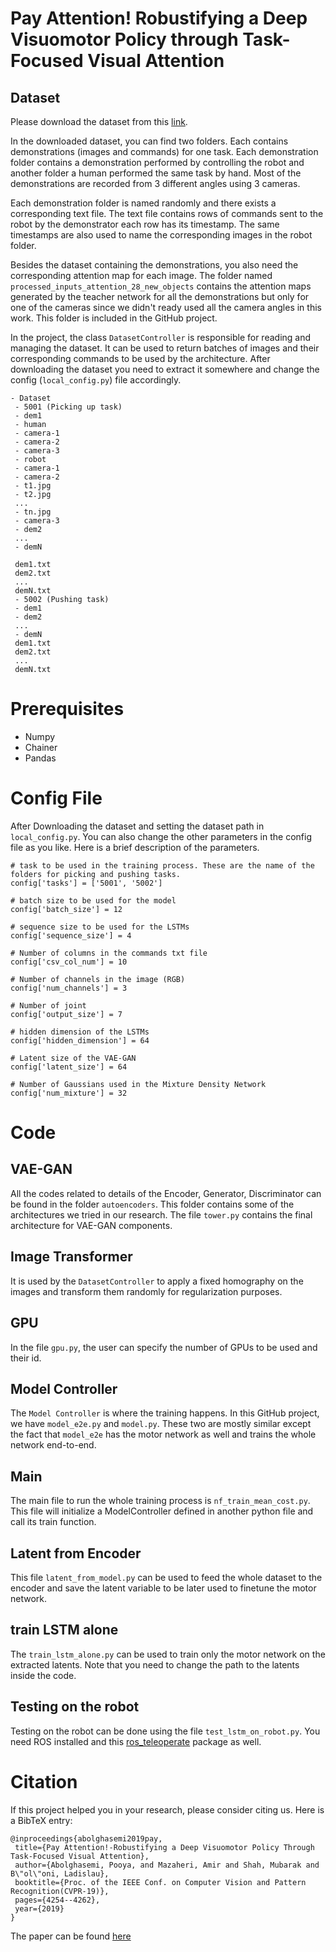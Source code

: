 # Pay Attention! Robustifying a Deep Visuomotor Policy through Task-Focused Visual Attention

## Dataset 
Please download the dataset from this [link]().

In the downloaded dataset, you can find two folders. Each contains demonstrations (images and commands) for one task. Each demonstration folder contains a demonstration performed by controlling the robot and another folder a human performed the same task by hand. Most of the demonstrations are recorded from 3 different angles using 3 cameras.

Each demonstration folder is named randomly and there exists a corresponding text file. The text file contains rows of commands sent to the robot by the demonstrator each row has its timestamp. The same timestamps are also used to name the corresponding images in the robot folder.

Besides the dataset containing the demonstrations, you also need the corresponding attention map for each image. The folder named `processed_inputs_attention_28_new_objects` contains the attention maps generated by the teacher network for all the demonstrations but only for one of the cameras since we didn't ready used all the camera angles in this work. This folder is included in the GitHub project.

In the project, the class `DatasetController` is responsible for reading and managing the dataset. It can be used to return batches of images and their corresponding commands to be used by the architecture. After downloading the dataset you need to extract it somewhere and change the config (`local_config.py`) file accordingly.

```
- Dataset
 - 5001 (Picking up task)
 - dem1
 - human
 - camera-1
 - camera-2
 - camera-3
 - robot
 - camera-1
 - camera-2
 - t1.jpg
 - t2.jpg
 ...
 - tn.jpg
 - camera-3
 - dem2
 ...
 - demN

 dem1.txt
 dem2.txt
 ...
 demN.txt
 - 5002 (Pushing task)
 - dem1
 - dem2
 ...
 - demN
 dem1.txt
 dem2.txt
 ...
 demN.txt
```
# Prerequisites
- Numpy
- Chainer
- Pandas

# Config File
After Downloading the dataset and setting the dataset path in `local_config.py`. You can also change the other parameters in the config file as you like. Here is a brief description of the parameters.
```
# task to be used in the training process. These are the name of the folders for picking and pushing tasks.
config['tasks'] = ['5001', '5002']

# batch size to be used for the model
config['batch_size'] = 12

# sequence size to be used for the LSTMs
config['sequence_size'] = 4

# Number of columns in the commands txt file
config['csv_col_num'] = 10

# Number of channels in the image (RGB)
config['num_channels'] = 3

# Number of joint
config['output_size'] = 7

# hidden dimension of the LSTMs
config['hidden_dimension'] = 64

# Latent size of the VAE-GAN
config['latent_size'] = 64

# Number of Gaussians used in the Mixture Density Network
config['num_mixture'] = 32
```
# Code

## VAE-GAN
All the codes related to details of the Encoder, Generator, Discriminator can be found in the folder `autoencoders`. This folder contains some of the architectures we tried in our research. The file `tower.py` contains the final architecture for VAE-GAN components.

## Image Transformer
It is used by the `DatasetController` to apply a fixed homography on the images and transform them randomly for regularization purposes.

## GPU
In the file `gpu.py`, the user can specify the number of GPUs to be used and their id.

## Model Controller
The `Model Controller` is where the training happens. In this GitHub project, we have `model_e2e.py` and `model.py`. These two are mostly similar except the fact that `model_e2e` has the motor network as well and trains the whole network end-to-end.

## Main
The main file to run the whole training process is `nf_train_mean_cost.py`. This file will initialize a ModelController defined in another python file and call its train function.

## Latent from Encoder
This file `latent_from_model.py` can be used to feed the whole dataset to the encoder and save the latent variable to be later used to finetune the motor network.

## train LSTM alone
The `train_lstm_alone.py` can be used to train only the motor network on the extracted latents. Note that you need to change the path to the latents inside the code.

## Testing on the robot
Testing on the robot can be done using the file `test_lstm_on_robot.py`. You need ROS installed and this [ros_teleoperate](https://github.com/pouyaAB/ros_teleoperate) package as well.



# Citation
If this project helped you in your research, please consider citing us. Here is a BibTeX entry:

```
@inproceedings{abolghasemi2019pay,
 title={Pay Attention!-Robustifying a Deep Visuomotor Policy Through Task-Focused Visual Attention},
 author={Abolghasemi, Pooya, and Mazaheri, Amir and Shah, Mubarak and B\"ol\"oni, Ladislau},
 booktitle={Proc. of the IEEE Conf. on Computer Vision and Pattern Recognition(CVPR-19)},
 pages={4254--4262},
 year={2019}
}
```

The paper can be found [here](http://openaccess.thecvf.com/content_CVPR_2019/html/Abolghasemi_Pay_Attention_-_Robustifying_a_Deep_Visuomotor_Policy_Through_Task-Focused_CVPR_2019_paper.html)



